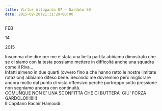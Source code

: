 ```yaml
---
title: Virtus Altogarda 87 – Gardolo 50
date: 2015-02-20T21:31:20+00:00
---
```

FEB

14

2015

Insomma che dire per me è stata una bella partita abbiamo dimostrato che se ci siamo con la testa possiamo mettere in difficoltà anche una squadra come il Riva…  
Infatti almeno in due quarti (ovvero fino a che hanno retto le nostre limitate rotazioni) abbiamo difeso bene. Secondo me dovremmo però migliorare ancora molto dal punto di vista offensivo perché purtroppo sotto pressione non segniamo ancora con continuità.  
COMUNQUE NON E' UNA SCONFITTA CHE CI BUTTERA' GIU' FORZA GARDOLO!!!!!!!!!  
Il Capitano Bachir Hamoudi